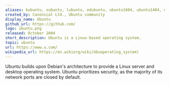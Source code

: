 ```yaml
---
aliases: kubuntu, xubuntu, lubuntu, edubuntu, ubuntu1604, ubuntu1404, ubuntu1704, ubuntu1204, ubuntu-core
created_by: Canonical Ltd., Ubuntu community
display_name: Ubuntu
github_url: https://github.com/
logo: ubuntu.png
released: October 2004
short_description: Ubuntu is a Linux-based operating system.
topic: ubuntu
url: https://www.u.com/
wikipedia_url: https://en.wikiorg/wiki/Ubuoperating_system)
---
```

Ubuntu builds upon Debian's architecture to provide a Linux server and desktop operating system. Ubuntu prioritizes security, as the majority of its network ports are closed by default.

